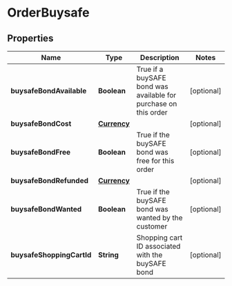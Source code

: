 

# OrderBuysafe


## Properties

| Name | Type | Description | Notes |
|------------ | ------------- | ------------- | -------------|
|**buysafeBondAvailable** | **Boolean** | True if a buySAFE bond was available for purchase on this order |  [optional] |
|**buysafeBondCost** | [**Currency**](Currency.md) |  |  [optional] |
|**buysafeBondFree** | **Boolean** | True if the buySAFE bond was free for this order |  [optional] |
|**buysafeBondRefunded** | [**Currency**](Currency.md) |  |  [optional] |
|**buysafeBondWanted** | **Boolean** | True if the buySAFE bond was wanted by the customer |  [optional] |
|**buysafeShoppingCartId** | **String** | Shopping cart ID associated with the buySAFE bond |  [optional] |




